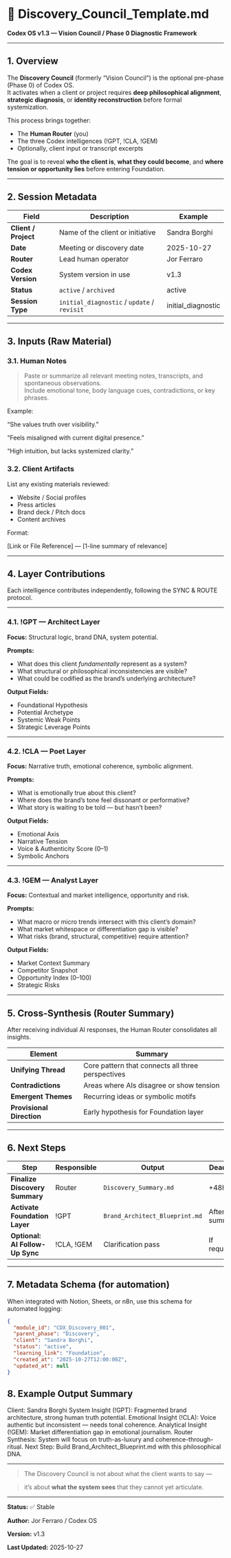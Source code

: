  # 🧭 Discovery_Council_Template.md  
**Codex OS v1.3 — Vision Council / Phase 0 Diagnostic Framework**

---

## 1. Overview

The **Discovery Council** (formerly “Vision Council”) is the optional pre-phase (Phase 0) of Codex OS.  
It activates when a client or project requires **deep philosophical alignment**, **strategic diagnosis**, or **identity reconstruction** before formal systemization.

This process brings together:
- The **Human Router** (you)
- The three Codex intelligences (!GPT, !CLA, !GEM)
- Optionally, client input or transcript excerpts

The goal is to reveal **who the client is**, **what they could become**, and **where tension or opportunity lies** before entering Foundation.

---

## 2. Session Metadata

| Field | Description | Example |
|--------|--------------|----------|
| **Client / Project** | Name of the client or initiative | Sandra Borghi |
| **Date** | Meeting or discovery date | 2025-10-27 |
| **Router** | Lead human operator | Jor Ferraro |
| **Codex Version** | System version in use | v1.3 |
| **Status** | `active` / `archived` | active |
| **Session Type** | `initial_diagnostic` / `update` / `revisit` | initial_diagnostic |

---

## 3. Inputs (Raw Material)

### 3.1. Human Notes
> Paste or summarize all relevant meeting notes, transcripts, and spontaneous observations.  
> Include emotional tone, body language cues, contradictions, or key phrases.


Example:

“She values truth over visibility.”

“Feels misaligned with current digital presence.”

“High intuition, but lacks systemized clarity.”


### 3.2. Client Artifacts
List any existing materials reviewed:
- Website / Social profiles  
- Press articles  
- Brand deck / Pitch docs  
- Content archives  

Format:  

[Link or File Reference] — [1-line summary of relevance]


---

## 4. Layer Contributions

Each intelligence contributes independently, following the SYNC & ROUTE protocol.

---

### 4.1. !GPT — Architect Layer  
**Focus:** Structural logic, brand DNA, system potential.

**Prompts:**
- What does this client *fundamentally* represent as a system?
- What structural or philosophical inconsistencies are visible?
- What could be codified as the brand’s underlying architecture?

**Output Fields:**
- Foundational Hypothesis  
- Potential Archetype  
- Systemic Weak Points  
- Strategic Leverage Points  

---

### 4.2. !CLA — Poet Layer  
**Focus:** Narrative truth, emotional coherence, symbolic alignment.

**Prompts:**
- What is emotionally true about this client?
- Where does the brand’s tone feel dissonant or performative?
- What story is waiting to be told — but hasn’t been?

**Output Fields:**
- Emotional Axis  
- Narrative Tension  
- Voice & Authenticity Score (0–1)  
- Symbolic Anchors  

---

### 4.3. !GEM — Analyst Layer  
**Focus:** Contextual and market intelligence, opportunity and risk.

**Prompts:**
- What macro or micro trends intersect with this client’s domain?
- What market whitespace or differentiation gap is visible?
- What risks (brand, structural, competitive) require attention?

**Output Fields:**
- Market Context Summary  
- Competitor Snapshot  
- Opportunity Index (0–100)  
- Strategic Risks  

---

## 5. Cross-Synthesis (Router Summary)

After receiving individual AI responses, the Human Router consolidates all insights.

| Element | Summary |
|----------|----------|
| **Unifying Thread** | Core pattern that connects all three perspectives |
| **Contradictions** | Areas where AIs disagree or show tension |
| **Emergent Themes** | Recurring ideas or symbolic motifs |
| **Provisional Direction** | Early hypothesis for Foundation layer |

---

## 6. Next Steps

| Step | Responsible | Output | Deadline |
|------|--------------|---------|-----------|
| **Finalize Discovery Summary** | Router | `Discovery_Summary.md` | +48h |
| **Activate Foundation Layer** | !GPT | `Brand_Architect_Blueprint.md` | After summary |
| **Optional: AI Follow-Up Sync** | !CLA, !GEM | Clarification pass | If required |

---

## 7. Metadata Schema (for automation)

When integrated with Notion, Sheets, or n8n, use this schema for automated logging:

``` json
{
  "module_id": "CDX_Discovery_001",
  "parent_phase": "Discovery",
  "client": "Sandra Borghi",
  "status": "active",
  "learning_link": "Foundation",
  "created_at": "2025-10-27T12:00:00Z",
  "updated_at": null
}

``` 
## **8. Example Output Summary**


Client: Sandra Borghi
System Insight (!GPT): Fragmented brand architecture, strong human truth potential.
Emotional Insight (!CLA): Voice authentic but inconsistent — needs tonal coherence.
Analytical Insight (!GEM): Market differentiation gap in emotional journalism.
Router Synthesis: System will focus on truth-as-luxury and coherence-through-ritual.
Next Step: Build Brand_Architect_Blueprint.md with this philosophical DNA.


---

> The Discovery Council is not about what the client wants to say —

> it’s about **what the system sees** that they cannot yet articulate.

---

**Status:** ✅ Stable

**Author:** Jor Ferraro / Codex OS

**Version:** v1.3

**Last Updated:** 2025-10-27



